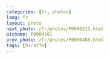 ```yaml
---
categories: [fr, photos]
lang: fr
layout: photo
next_photo: /fr/photos/P0000215.html
picname: P0000161
prev_photo: /fr/photos/P0000488.html
tags: [Giraffe]
---
```

